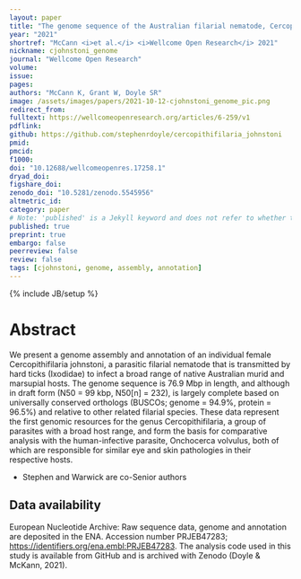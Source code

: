 ```yaml
---
layout: paper
title: "The genome sequence of the Australian filarial nematode, Cercopithifilaria johnstoni"
year: "2021"
shortref: "McCann <i>et al.</i> <i>Wellcome Open Research</i> 2021"
nickname: cjohnstoni_genome
journal: "Wellcome Open Research"
volume: 
issue:
pages: 
authors: "McCann K, Grant W, Doyle SR"
image: /assets/images/papers/2021-10-12-cjohnstoni_genome_pic.png
redirect_from: 
fulltext: https://wellcomeopenresearch.org/articles/6-259/v1 
pdflink: 
github: https://github.com/stephenrdoyle/cercopithifilaria_johnstoni
pmid: 
pmcid: 
f1000: 
doi: "10.12688/wellcomeopenres.17258.1"
dryad_doi:
figshare_doi: 
zenodo_doi: "10.5281/zenodo.5545956"
altmetric_id: 
category: paper
# Note: 'published' is a Jekyll keyword and does not refer to whether the paper is published, but rather to whether this Markdown should be part of the rendered site.
published: true
preprint: true
embargo: false	
peerreview: false
review: false
tags: [cjohnstoni, genome, assembly, annotation]
---
```

{% include JB/setup %}

# Abstract 

We present a genome assembly and annotation of an individual female Cercopithifilaria johnstoni, a parasitic filarial nematode that is transmitted by hard ticks (Ixodidae) to infect a broad range of native Australian murid and marsupial hosts. The genome sequence is 76.9 Mbp in length, and although in draft form (N50 = 99 kbp, N50[n] = 232), is largely complete based on universally conserved orthologs (BUSCOs; genome = 94.9%, protein = 96.5%) and relative to other related filarial species. These data represent the first genomic resources for the genus Cercopithifilaria, a group of parasites with a broad host range, and form the basis for comparative analysis with the human-infective parasite, Onchocerca volvulus, both of which are responsible for similar eye and skin pathologies in their respective hosts.

- Stephen and Warwick are co-Senior authors

## Data availability

European Nucleotide Archive: Raw sequence data, genome and annotation are deposited in the ENA. Accession number PRJEB47283; https://identifiers.org/ena.embl:PRJEB47283. The analysis code used in this study is available from GitHub and is archived with Zenodo (Doyle & McKann, 2021).
